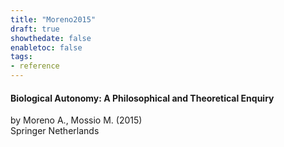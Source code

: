 ```yaml
---
title: "Moreno2015"
draft: true
showthedate: false
enabletoc: false
tags:
- reference
---
```


#### **Biological Autonomy: A Philosophical and Theoretical Enquiry**     
by Moreno A., Mossio M. (2015)         
Springer Netherlands      


